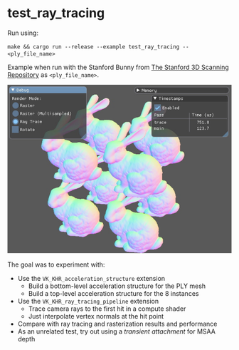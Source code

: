 # test_ray_tracing

Run using:

```
make && cargo run --release --example test_ray_tracing -- <ply_file_name>
```

Example when run with the Stanford Bunny from [The Stanford 3D Scanning Repository](http://graphics.stanford.edu/data/3Dscanrep/) as `<ply_file_name>`.

![test_ray_tracing image](../../../images/test_ray_tracing.jpg)

The goal was to experiment with:

- Use the `VK_KHR_acceleration_structure` extension
  - Build a bottom-level acceleration structure for the PLY mesh
  - Build a top-level acceleration structure for the 8 instances
- Use the `VK_KHR_ray_tracing_pipeline` extension
  - Trace camera rays to the first hit in a compute shader
  - Just interpolate vertex normals at the hit point
- Compare with ray tracing and rasterization results and performance
- As an unrelated test, try out using a _transient attachment_ for MSAA depth
